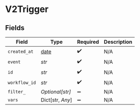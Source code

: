 # V2Trigger


## Fields

| Field                                                                | Type                                                                 | Required                                                             | Description                                                          |
| -------------------------------------------------------------------- | -------------------------------------------------------------------- | -------------------------------------------------------------------- | -------------------------------------------------------------------- |
| `created_at`                                                         | [date](https://docs.python.org/3/library/datetime.html#date-objects) | :heavy_check_mark:                                                   | N/A                                                                  |
| `event`                                                              | *str*                                                                | :heavy_check_mark:                                                   | N/A                                                                  |
| `id`                                                                 | *str*                                                                | :heavy_check_mark:                                                   | N/A                                                                  |
| `workflow_id`                                                        | *str*                                                                | :heavy_check_mark:                                                   | N/A                                                                  |
| `filter_`                                                            | *Optional[str]*                                                      | :heavy_minus_sign:                                                   | N/A                                                                  |
| `vars`                                                               | Dict[str, *Any*]                                                     | :heavy_minus_sign:                                                   | N/A                                                                  |